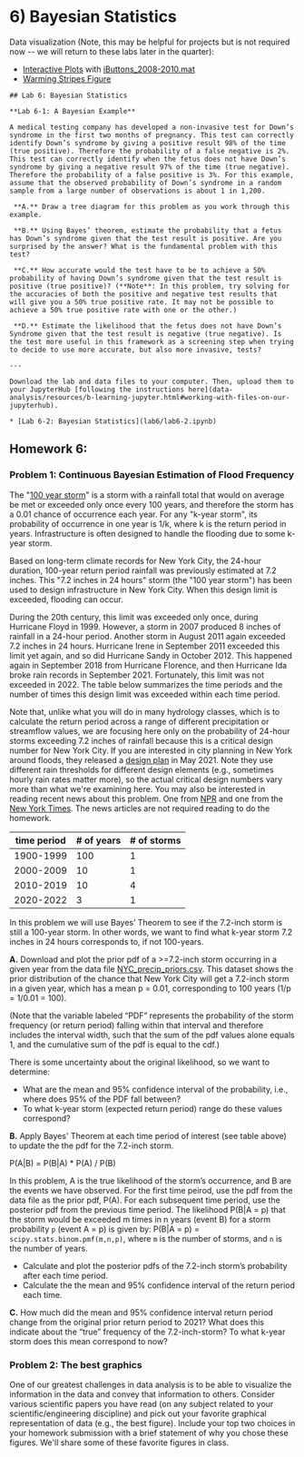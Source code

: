 # 6) Bayesian Statistics

Data visualization (Note, this may be helpful for projects but is not required now -- we will return to these labs later in the quarter):
- [Interactive Plots](lab5/interactive-plots.ipynb) with [iButtons_2008-2010.mat](data/iButtons_2008-2010.mat)
- [Warming Stripes Figure](lab5/warming-stripes.ipynb)

```note
## Lab 6: Bayesian Statistics

**Lab 6-1: A Bayesian Example**

A medical testing company has developed a non-invasive test for Down’s syndrome in the first two months of pregnancy. This test can correctly identify Down’s syndrome by giving a positive result 98% of the time (true positive). Therefore the probability of a false negative is 2%. This test can correctly identify when the fetus does not have Down’s syndrome by giving a negative result 97% of the time (true negative). Therefore the probability of a false positive is 3%. For this example, assume that the observed probability of Down’s syndrome in a random sample from a large number of observations is about 1 in 1,200.

 **A.** Draw a tree diagram for this problem as you work through this example.

 **B.** Using Bayes’ theorem, estimate the probability that a fetus has Down’s syndrome given that the test result is positive. Are you surprised by the answer? What is the fundamental problem with this test?
 
 **C.** How accurate would the test have to be to achieve a 50% probability of having Down’s syndrome given that the test result is positive (true positive)? (**Note**: In this problem, try solving for the accuracies of both the positive and negative test results that will give you a 50% true positive rate. It may not be possible to achieve a 50% true positive rate with one or the other.)

 **D.** Estimate the likelihood that the fetus does not have Down’s Syndrome given that the test result is negative (true negative). Is the test more useful in this framework as a screening step when trying to decide to use more accurate, but also more invasive, tests?
    
---

Download the lab and data files to your computer. Then, upload them to your JupyterHub [following the instructions here](data-analysis/resources/b-learning-jupyter.html#working-with-files-on-our-jupyterhub).

* [Lab 6-2: Bayesian Statistics](lab6/lab6-2.ipynb)

```


## Homework 6: 

### Problem 1: Continuous Bayesian Estimation of Flood Frequency

The "[100 year storm](https://en.wikipedia.org/wiki/100-year_flood)" is a storm with a rainfall total that would on average be met or exceeded only once every 100 years, and therefore the storm has a 0.01 chance of occurrence each year. For any "k-year storm", its probability of occurrence in one year is 1/k, where k is the return period in years. Infrastructure is often designed to handle the flooding due to some k-year storm.
 
Based on long-term climate records for New York City, the 24-hour duration, 100-year return period rainfall was previously estimated at 7.2 inches. This "7.2 inches in 24 hours" storm (the "100 year storm") has been used to design infrastructure in New York City. When this design limit is exceeded, flooding can occur.  

During the 20th century, this limit was exceeded only once, during Hurricane Floyd in 1999. However, a storm in 2007 produced 8 inches of rainfall in a 24-hour period. Another storm in August 2011 again exceeded 7.2 inches in 24 hours. Hurricane Irene in September 2011 exceeded this limit yet again, and so did Hurricane Sandy in October 2012. This happened again in September 2018 from Hurricane Florence, and then Hurricane Ida broke rain records in September 2021. Fortunately, this limit was not exceeded in 2022. The table below summarizes the time periods and the number of times this design limit was exceeded within each time period.

Note that, unlike what you will do in many hydrology classes, which is to calculate the return period across a range of different precipitation or streamflow values, we are focusing here only on the probability of 24-hour storms exceeding 7.2 inches of rainfall because this is a critical design number for New York City.  If you are interested in city planning in New York around floods, they released a [design plan](https://www1.nyc.gov/assets/orr/pdf/publications/stormwater-resiliency-plan.pdf) in May 2021.  Note they use different rain thresholds for different design elements (e.g., sometimes hourly rain rates matter more), so the actual critical design numbers vary more than what we're examining here.  You may also be interested in reading recent news about this problem.  One from [NPR](https://www.npr.org/2022/10/29/1131608305/a-decade-after-sandy-hurricane-flood-maps-reveal-new-yorks-climate-future) and one from the [New York Times](https://www.nytimes.com/2022/10/21/realestate/sandy-hurricane-ida-flooding.html).  The news articles are not required reading to do the homework.  

| time period | # of years | # of storms |
| --- | --- | --- |
| 1900-1999 | 100 | 1 |
| 2000-2009 | 10 | 1 |
| 2010-2019 | 10 | 4 |
| 2020-2022 | 3  | 1 |

In this problem we will use Bayes’ Theorem to see if the 7.2-inch storm is still a 100-year storm. In other words, we want to find what k-year storm 7.2 inches in 24 hours corresponds to, if not 100-years.

 **A.** Download and plot the prior pdf of a >=7.2-inch storm occurring in a given year from the data file [NYC_precip_priors.csv](data/NYC_precip_priors.csv). This dataset shows the prior distribution of the chance that New York City will get a 7.2-inch storm in a given year, which has a mean p = 0.01, corresponding to 100 years (1/p = 1/0.01 = 100). 
 
(Note that the variable labeled “PDF” represents the probability of the storm frequency (or return period) falling within that interval and therefore includes the interval width, such that the sum of the pdf values alone equals 1, and the cumulative sum of the pdf is equal to the cdf.)
 
There is some uncertainty about the original likelihood, so we want to determine: 
   - What are the mean and 95% confidence interval of the probability, i.e., where does 95% of the PDF fall between? 
   - To what k-year storm (expected return period) range do these values correspond?

**B.** Apply Bayes' Theorem at each time period of interest (see table above) to update the the pdf for the 7.2-inch storm.

P(A\|B) = P(B\|A) * P(A) / P(B)
 
In this problem, A is the true likelihood of the storm’s occurrence, and B are the events we have observed. For the first time peirod, use the pdf from the data file as the prior pdf, P(A). For each subsequent time period, use the posterior pdf from the previous time period. The likelihood P(B\|A = p) that the storm would be exceeded m times in n years (event B) for a storm probability `p` (event A = p) is given by: P(B\|A = p) =  `scipy.stats.binom.pmf(m,n,p)`, where `m` is the number of storms, and `n` is the number of years.
   - Calculate and plot the posterior pdfs of the 7.2-inch storm’s probability after each time period.
   - Calculate the the mean and 95% confidence interval of the return period each time.
    
 **C.** How much did the mean and 95% confidence interval return period change from the original prior return period to 2021? What does this indicate about the “true” frequency of the 7.2-inch-storm? To what k-year storm does this mean correspond to now?


### Problem 2: The best graphics
 
One of our greatest challenges in data analysis is to be able to visualize the information in the data and convey that information to others. Consider various scientific papers you have read (on any subject related to your scientific/engineering discipline) and pick out your favorite graphical representation of data (e.g., the best figure). Include your top two choices in your homework submission with a brief statement of why you chose these figures. We'll share some of these favorite figures in class.

